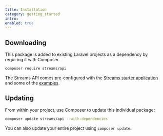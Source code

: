 ```yaml
---
title: Installation
category: getting_started
intro:
enabled: true
---
```


## Downloading

This package is added to existing Laravel projects as a dependency by requiring it with Composer.

```bash
composer require streams/api
```

The Streams API comes pre-configured with the [Streams starter application](/docs/installation) and some of the [examples](/docs/examples).

## Updating

From within your project, use Composer to update this individual package:

```bash
composer update streams/api --with-dependencies
```

You can also update your entire project using `composer update`.
